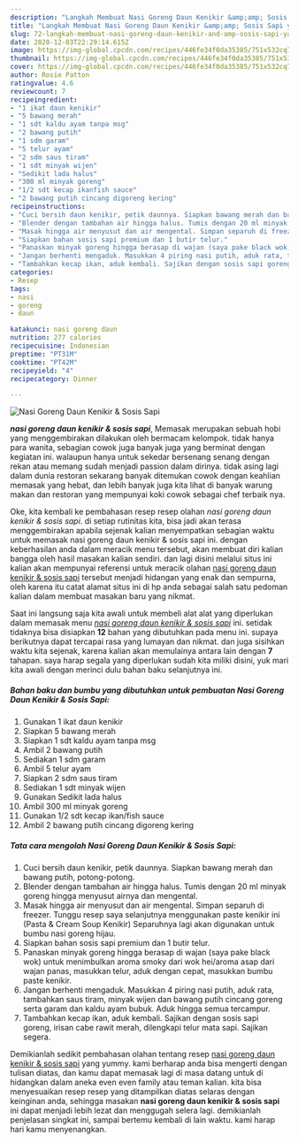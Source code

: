 ```yaml
---
description: "Langkah Membuat Nasi Goreng Daun Kenikir &amp;amp; Sosis Sapi yang Sempurna"
title: "Langkah Membuat Nasi Goreng Daun Kenikir &amp;amp; Sosis Sapi yang Sempurna"
slug: 72-langkah-membuat-nasi-goreng-daun-kenikir-and-amp-sosis-sapi-yang-sempurna
date: 2020-12-03T22:29:14.615Z
image: https://img-global.cpcdn.com/recipes/446fe34f0da35385/751x532cq70/nasi-goreng-daun-kenikir-sosis-sapi-foto-resep-utama.jpg
thumbnail: https://img-global.cpcdn.com/recipes/446fe34f0da35385/751x532cq70/nasi-goreng-daun-kenikir-sosis-sapi-foto-resep-utama.jpg
cover: https://img-global.cpcdn.com/recipes/446fe34f0da35385/751x532cq70/nasi-goreng-daun-kenikir-sosis-sapi-foto-resep-utama.jpg
author: Rosie Patton
ratingvalue: 4.6
reviewcount: 7
recipeingredient:
- "1 ikat daun kenikir"
- "5 bawang merah"
- "1 sdt kaldu ayam tanpa msg"
- "2 bawang putih"
- "1 sdm garam"
- "5 telur ayam"
- "2 sdm saus tiram"
- "1 sdt minyak wijen"
- "Sedikit lada halus"
- "300 ml minyak goreng"
- "1/2 sdt kecap ikanfish sauce"
- "2 bawang putih cincang digoreng kering"
recipeinstructions:
- "Cuci bersih daun kenikir, petik daunnya. Siapkan bawang merah dan bawang putih, potong-potong."
- "Blender dengan tambahan air hingga halus. Tumis dengan 20 ml minyak goreng hingga menyusut airnya dan mengental."
- "Masak hingga air menyusut dan air mengental. Simpan separuh di freezer. Tunggu resep saya selanjutnya menggunakan paste kenikir ini (Pasta &amp; Cream Soup Kenikir) Separuhnya lagi akan digunakan untuk bumbu nasi goreng hijau."
- "Siapkan bahan sosis sapi premium dan 1 butir telur."
- "Panaskan minyak goreng hingga berasap di wajan (saya pake black wok) untuk menimbulkan aroma smoky dari wok hei/aroma asap dari wajan panas, masukkan telur, aduk dengan cepat, masukkan bumbu paste kenikir."
- "Jangan berhenti mengaduk. Masukkan 4 piring nasi putih, aduk rata, tambahkan saus tiram, minyak wijen dan bawang putih cincang goreng serta garam dan kaldu ayam bubuk. Aduk hingga semua tercampur."
- "Tambahkan kecap ikan, aduk kembali. Sajikan dengan sosis sapi goreng, irisan cabe rawit merah, dilengkapi telur mata sapi. Sajikan segera."
categories:
- Resep
tags:
- nasi
- goreng
- daun

katakunci: nasi goreng daun 
nutrition: 277 calories
recipecuisine: Indonesian
preptime: "PT31M"
cooktime: "PT42M"
recipeyield: "4"
recipecategory: Dinner

---
```



![Nasi Goreng Daun Kenikir &amp; Sosis Sapi](https://img-global.cpcdn.com/recipes/446fe34f0da35385/751x532cq70/nasi-goreng-daun-kenikir-sosis-sapi-foto-resep-utama.jpg)

<b><i>nasi goreng daun kenikir &amp; sosis sapi</i></b>, Memasak merupakan sebuah hobi yang menggembirakan dilakukan oleh bermacam kelompok. tidak hanya para wanita, sebagian cowok juga banyak juga yang berminat dengan kegiatan ini. walaupun hanya untuk sekedar bersenang senang dengan rekan atau memang sudah menjadi passion dalam dirinya. tidak asing lagi dalam dunia restoran sekarang banyak ditemukan cowok dengan keahlian memasak yang hebat, dan lebih banyak juga kita lihat di banyak warung makan dan restoran yang mempunyai koki cowok sebagai chef terbaik nya.



Oke, kita kembali ke pembahasan resep resep olahan <i>nasi goreng daun kenikir &amp; sosis sapi</i>. di setiap rutinitas kita, bisa jadi akan terasa menggembirakan apabila sejenak kalian menyempatkan sebagian waktu untuk memasak nasi goreng daun kenikir &amp; sosis sapi ini. dengan keberhasilan anda dalam meracik menu tersebut, akan membuat diri kalian bangga oleh hasil masakan kalian sendiri. dan lagi disini melalui situs ini kalian akan mempunyai referensi untuk meracik olahan <u>nasi goreng daun kenikir &amp; sosis sapi</u> tersebut menjadi hidangan yang enak dan sempurna, oleh karena itu catat alamat situs ini di hp anda sebagai salah satu pedoman kalian dalam membuat masakan baru yang nikmat.


Saat ini langsung saja kita awali untuk membeli alat alat yang diperlukan dalam memasak menu <u><i>nasi goreng daun kenikir &amp; sosis sapi</i></u> ini. setidak tidaknya bisa disiapkan <b>12</b> bahan yang dibutuhkan pada menu ini. supaya berikutnya dapat tercapai rasa yang lumayan dan nikmat. dan juga sisihkan waktu kita sejenak, karena kalian akan memulainya antara lain dengan <b>7</b> tahapan. saya harap segala yang diperlukan sudah kita miliki disini, yuk mari kita awali dengan merinci dulu bahan baku selanjutnya ini.

<!--inarticleads1-->

##### Bahan baku dan bumbu yang dibutuhkan untuk pembuatan Nasi Goreng Daun Kenikir &amp; Sosis Sapi:

1. Gunakan 1 ikat daun kenikir
1. Siapkan 5 bawang merah
1. Siapkan 1 sdt kaldu ayam tanpa msg
1. Ambil 2 bawang putih
1. Sediakan 1 sdm garam
1. Ambil 5 telur ayam
1. Siapkan 2 sdm saus tiram
1. Sediakan 1 sdt minyak wijen
1. Gunakan Sedikit lada halus
1. Ambil 300 ml minyak goreng
1. Gunakan 1/2 sdt kecap ikan/fish sauce
1. Ambil 2 bawang putih cincang digoreng kering




<!--inarticleads2-->

##### Tata cara mengolah Nasi Goreng Daun Kenikir &amp; Sosis Sapi:

1. Cuci bersih daun kenikir, petik daunnya. Siapkan bawang merah dan bawang putih, potong-potong.
1. Blender dengan tambahan air hingga halus. Tumis dengan 20 ml minyak goreng hingga menyusut airnya dan mengental.
1. Masak hingga air menyusut dan air mengental. Simpan separuh di freezer. Tunggu resep saya selanjutnya menggunakan paste kenikir ini (Pasta &amp; Cream Soup Kenikir) Separuhnya lagi akan digunakan untuk bumbu nasi goreng hijau.
1. Siapkan bahan sosis sapi premium dan 1 butir telur.
1. Panaskan minyak goreng hingga berasap di wajan (saya pake black wok) untuk menimbulkan aroma smoky dari wok hei/aroma asap dari wajan panas, masukkan telur, aduk dengan cepat, masukkan bumbu paste kenikir.
1. Jangan berhenti mengaduk. Masukkan 4 piring nasi putih, aduk rata, tambahkan saus tiram, minyak wijen dan bawang putih cincang goreng serta garam dan kaldu ayam bubuk. Aduk hingga semua tercampur.
1. Tambahkan kecap ikan, aduk kembali. Sajikan dengan sosis sapi goreng, irisan cabe rawit merah, dilengkapi telur mata sapi. Sajikan segera.




Demikianlah sedikit pembahasan olahan tentang resep <u>nasi goreng daun kenikir &amp; sosis sapi</u> yang yummy. kami berharap anda bisa mengerti dengan tulisan diatas, dan kamu dapat memasak lagi di masa datang untuk di hidangkan dalam aneka even even family atau teman kalian. kita bisa menyesuaikan resep resep yang ditampilkan diatas selaras dengan keinginan anda, sehingga masakan <b>nasi goreng daun kenikir &amp; sosis sapi</b> ini dapat menjadi lebih lezat dan menggugah selera lagi. demikianlah penjelasan singkat ini, sampai bertemu kembali di lain waktu. kami harap hari kamu menyenangkan.
